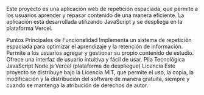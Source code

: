 Este proyecto es una aplicación web de repetición espaciada, que permite a los usuarios aprender y repasar contenido de una manera eficiente. La aplicación está desarrollada utilizando JavaScript y se despliega en la plataforma Vercel.

Puntos Principales de Funcionalidad
Implementa un sistema de repetición espaciada para optimizar el aprendizaje y la retención de información.
Permite a los usuarios agregar y gestionar su propio contenido de estudio.
Ofrece una interfaz de usuario intuitiva y fácil de usar.
Pila Tecnológica
JavaScript
Node.js
Vercel (plataforma de despliegue)
Licencia
Este proyecto se distribuye bajo la Licencia MIT, que permite el uso, la copia, la modificación y la distribución del software de manera gratuita, siempre y cuando se mantenga la atribución de derechos de autor.
